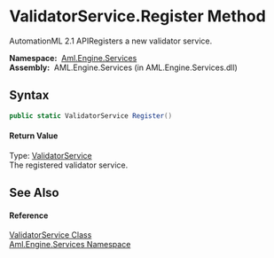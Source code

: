ValidatorService.Register Method
================================
AutomationML 2.1 APIRegisters a new validator service.

  **Namespace:**  [Aml.Engine.Services][1]  
  **Assembly:**  AML.Engine.Services (in AML.Engine.Services.dll)

Syntax
------

```csharp
public static ValidatorService Register()
```

#### Return Value
Type: [ValidatorService][2]  
The registered validator service.

See Also
--------

#### Reference
[ValidatorService Class][2]  
[Aml.Engine.Services Namespace][1]  

[1]: ../README.md
[2]: README.md
[3]: https://www.automationml.org
[4]: ../../icons/logoShade.png
